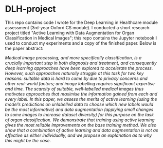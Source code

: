 # DLH-project

This repo contains code I wrote for the Deep Learning in Healthcare module assessment (3rd-year Oxford CS module). I conducted a short research project titled "Active Learning with Data Augmentation for Organ Classification in Medical Images"; this repo contains the Jupyter notebook I used to conduct my experiments and a copy of the finished paper. Below is the paper abstract:

_Medical image processing, and more specifically classification, is a crucially important step in both diagnosis and treatment, and consequently deep learning approaches have been explored to accelerate the process. However, such approaches naturally struggle at this task for two key reasons: suitable data is hard to come by due to privacy concerns and other real-world factors; and image labelling requires significant expertise and time. The scarcity of suitable, well-labelled medical images thus motivates approaches that maximise the information gained from each and every label. In this paper, we assess the merits of active learning (using the model’s predictions on unlabelled data to choose which new labels would be the most informative) and data augmentation (applying small changes to some images to increase dataset diversity) for this purpose on the task of organ classification. We demonstrate that training using active learning gives the most reliable improvements on the base training method. We also show that a combination of active learning and data augmentation is not as effective as either individually, and we propose an explanation as to why this might be the case._

